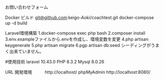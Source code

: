 お問い合わせフォーム


Docker ビルド
  git@github.com:keigo-Aoki/coachtest.git
  docker-compose up -d build

Laravel環境構築
  1.docker-compose exec php bash
  2.composer install
  3.env.exampleファイルから.envを作成し、環境変数を変更
  4.php artisan keygenerate
  5.php artisan migrate
  6.pgp artisan db:seed
  シーディングがうまく出来ていません。
  
#使用技術
  laravel  10.43.0
  PHP      8.3.2
  Mysql    8.0.26


URL
  開発環境　　　http://localhost/
  phpMyAdmin  http://localhost:8080/
